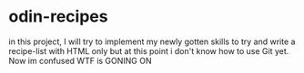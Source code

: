 # odin-recipes
in this project, I will try to implement my newly gotten skills to try and write a recipe-list with HTML only
but at this point i don't know how to use Git yet.
Now im confused
WTF is GONING ON